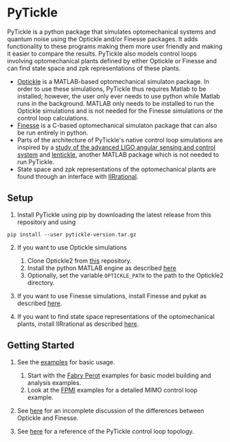 # PyTickle

PyTickle is a python package that simulates optomechanical systems and quantum noise using the Optickle and/or Finesse packages. It adds functionality to these programs making them more user friendly and making it easier to compare the results. PyTickle also models control loops involving optomechanical plants defined by either Optickle or Finesse and can find state space and zpk representations of these plants.

* [Optickle](https://git.ligo.org/IFOsim/Optickle2) is a MATLAB-based optomechanical simulaton package. In order to use these simulations, PyTickle thus requires Matlab to be installed; however, the user only ever needs to use python while Matlab runs in the background. MATLAB only needs to be installed to run the Optickle simulations and is not needed for the Finesse simulations or the control loop calculations.
* [Finesse](http://www.gwoptics.org/finesse/) is a C-based optomechanical simulaton package that can also be run entirely in python.
* Parts of the architecture of PyTickle's native control loop simulations are inspired by a [study of the advanced LIGO angular sensing and control system](https://iopscience.iop.org/article/10.1088/0264-9381/27/8/084026) and [lentickle](https://github.com/nicolassmith/lentickle), another MATLAB package which is not needed to run PyTickle.
* State space and zpk representations of the optomechanical plants are found through an interface with [IIRrational](https://lee-mcculler.docs.ligo.org/iirrational/).

## Setup
  1. Install PyTickle using pip by downloading the latest release from this repository and using
  ```shell
  pip install --user pytickle-version.tar.gz
  ```
  
  2. If you want to use Optickle simulations
     1. Clone Optickle2 from [this](https://git.ligo.org/IFOsim/Optickle2) repository.
     2. Install the python MATLAB engine as described [here](https://github.com/kevinkuns/pytickle/blob/master/documentation/matlab_engine.md)
     3. Optionally, set the variable `OPTICKLE_PATH` to the path to the Optickle2 directory.
    
  3. If you want to use Finesse simulations, install Finesse and pykat as described [here](https://git.ligo.org/finesse/pykat#installation).
  4. If you want to find state space representations of the optomechanical plants, install IIRrational as described [here](https://lee-mcculler.docs.ligo.org/iirrational/install.html#install).
  
## Getting Started
  
  1. See the [examples](examples) for basic usage.
     1. Start with the [Fabry Perot](examples/FabryPerot) examples for basic model building and analysis examples.
     2. Look at the [FPMI](examples/FPMI) examples for a detailed MIMO control loop example.
    
  2. See [here](documentation/optickle_vs_finesse.md) for an incomplete discussion of the differences between Optickle and Finesse.
  
  3. See [here](documentation/control_systems.md) for a reference of the PyTickle control loop topology.
